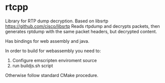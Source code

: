 # rtcpp
Library for RTP dump decryption. Based on libsrtp https://github.com/cisco/libsrtp
Reads rtpdump and decrypts packets, then generates rptdump with the same packet headers, but decrypted content.

Has bindings for web assembly and java.

In order to build for webassembly you need to:
1. Configure emscripten enviroment source 
2. run buildjs.sh script

Otherwise follow standard CMake procedure. 

